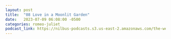 ```yaml
---
layout: post
title:  "08 Love in a Moonlit Garden"
date:   2023-07-09 06:08:00 -0500
categories: romeo-juliet
podcast_link: https://nilbus-podcasts.s3.us-east-2.amazonaws.com/the-well-trained-mind/Romeo%20&%20Juliet/08%20Love%20in%20a%20Moonlit%20Garden.mp3
---
```

